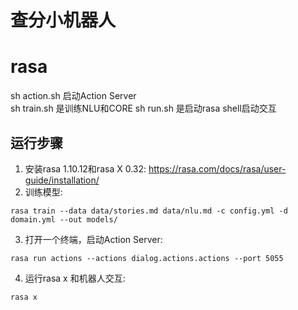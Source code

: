 # 查分小机器人

# rasa     
sh action.sh 启动Action Server  
sh train.sh 是训练NLU和CORE 
sh run.sh 是启动rasa shell启动交互 

## 运行步骤
1. 安装rasa 1.10.12和rasa X 0.32: https://rasa.com/docs/rasa/user-guide/installation/  
2. 训练模型:

``rasa train --data data/stories.md data/nlu.md -c config.yml -d domain.yml --out models/``

3. 打开一个终端，启动Action Server:

``rasa run actions --actions dialog.actions.actions --port 5055``

4. 运行rasa x 和机器人交互:

``rasa x``

